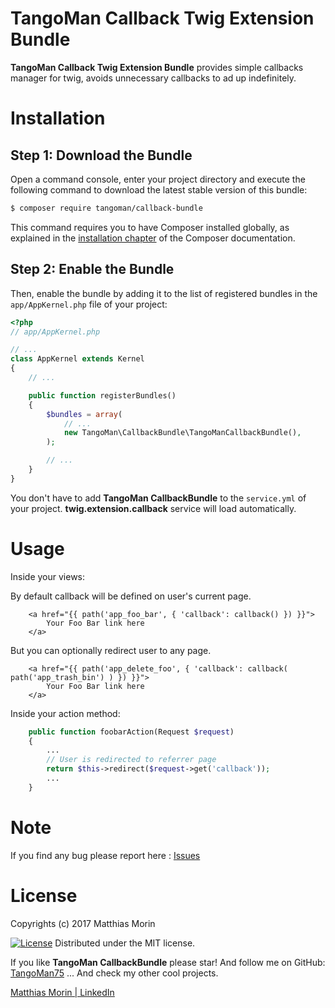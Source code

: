 TangoMan Callback Twig Extension Bundle
=======================================

**TangoMan Callback Twig Extension Bundle** provides simple callbacks manager for twig, avoids unnecessary callbacks to ad up indefinitely.

Installation
============

Step 1: Download the Bundle
---------------------------

Open a command console, enter your project directory and execute the
following command to download the latest stable version of this bundle:

```bash
$ composer require tangoman/callback-bundle
```

This command requires you to have Composer installed globally, as explained
in the [installation chapter](https://getcomposer.org/doc/00-intro.md)
of the Composer documentation.

Step 2: Enable the Bundle
-------------------------

Then, enable the bundle by adding it to the list of registered bundles
in the `app/AppKernel.php` file of your project:

```php
<?php
// app/AppKernel.php

// ...
class AppKernel extends Kernel
{
    // ...

    public function registerBundles()
    {
        $bundles = array(
            // ...
            new TangoMan\CallbackBundle\TangoManCallbackBundle(),
        );

        // ...
    }
}
```

You don't have to add **TangoMan CallbackBundle** to the `service.yml` of your project. 
**twig.extension.callback** service will load automatically.

Usage
=====

Inside your views:

By default callback will be defined on user's current page. 
```twig
    <a href="{{ path('app_foo_bar', { 'callback': callback() }) }}">
        Your Foo Bar link here
    </a>
```

But you can optionally redirect user to any page.
```twig
    <a href="{{ path('app_delete_foo', { 'callback': callback( path('app_trash_bin') ) }) }}">
        Your Foo Bar link here
    </a>
```

Inside your action method:
```php
    public function foobarAction(Request $request)
    {
        ...
        // User is redirected to referrer page
        return $this->redirect($request->get('callback'));
        ...
    }
```

Note
====

If you find any bug please report here : [Issues](https://github.com/TangoMan75/CallbackBundle/issues/new)

License
=======

Copyrights (c) 2017 Matthias Morin

[![License][license-MIT]][license-url]
Distributed under the MIT license.

If you like **TangoMan CallbackBundle** please star!
And follow me on GitHub: [TangoMan75](https://github.com/TangoMan75)
... And check my other cool projects.

[Matthias Morin | LinkedIn](https://www.linkedin.com/in/morinmatthias)

[license-GPL]: https://img.shields.io/badge/Licence-GPLv3.0-green.svg
[license-MIT]: https://img.shields.io/badge/Licence-MIT-green.svg
[license-url]: LICENSE
